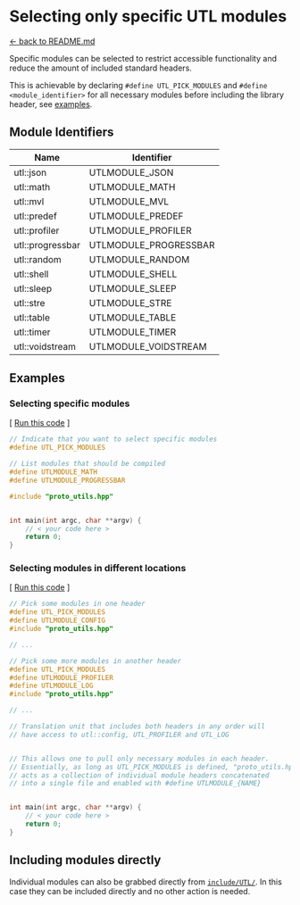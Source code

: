 # Selecting only specific UTL modules

[<- back to README.md](..)

Specific modules can be selected to restrict accessible functionality and reduce the amount of included standard headers.

This is achievable by declaring `#define UTL_PICK_MODULES` and `#define <module_identifier>` for all necessary modules before including the library header, see [examples](#selecting-specific-modules).

## Module Identifiers

| Name | Identifier |
| --- | --- |
| utl::json | UTLMODULE_JSON |
| utl::math | UTLMODULE_MATH |
| utl::mvl | UTLMODULE_MVL |
| utl::predef | UTLMODULE_PREDEF |
| utl::profiler | UTLMODULE_PROFILER |
| utl::progressbar | UTLMODULE_PROGRESSBAR |
| utl::random | UTLMODULE_RANDOM |
| utl::shell | UTLMODULE_SHELL |
| utl::sleep | UTLMODULE_SLEEP |
| utl::stre | UTLMODULE_STRE |
| utl::table | UTLMODULE_TABLE |
| utl::timer | UTLMODULE_TIMER |
| utl::voidstream | UTLMODULE_VOIDSTREAM |

## Examples

### Selecting specific modules

[ [Run this code](https://godbolt.org/#g:!((g:!((g:!((h:codeEditor,i:(filename:'1',fontScale:14,fontUsePx:'0',j:1,lang:c%2B%2B,selection:(endColumn:23,endLineNumber:5,positionColumn:23,positionLineNumber:5,selectionStartColumn:23,selectionStartLineNumber:5,startColumn:23,startLineNumber:5),source:'//+Indicate+that+you+want+to+select+specific+modules%0A%23define+UTL_PICK_MODULES%0A%0A//+List+modules+that+should+be+compiled%0A%23define+UTLMODULE_MATH%0A%23define+UTLMODULE_PROGRESSBAR%0A%0A%23include+%3Chttps://raw.githubusercontent.com/DmitriBogdanov/prototyping_utils/master/include/proto_utils.hpp%3E%0A%0A%0Aint+main(int+argc,+char+**argv)+%7B%0A++++//+%3C+your+code+here+%3E++%0A++++return+0%3B%0A%7D%0A'),l:'5',n:'0',o:'C%2B%2B+source+%231',t:'0')),k:71.71783148269105,l:'4',n:'0',o:'',s:0,t:'0'),(g:!((g:!((h:compiler,i:(compiler:clang1600,filters:(b:'0',binary:'1',binaryObject:'1',commentOnly:'0',debugCalls:'1',demangle:'0',directives:'0',execute:'0',intel:'0',libraryCode:'0',trim:'1',verboseDemangling:'0'),flagsViewOpen:'1',fontScale:14,fontUsePx:'0',j:1,lang:c%2B%2B,libs:!(),options:'-std%3Dc%2B%2B17+-O2',overrides:!(),selection:(endColumn:1,endLineNumber:1,positionColumn:1,positionLineNumber:1,selectionStartColumn:1,selectionStartLineNumber:1,startColumn:1,startLineNumber:1),source:1),l:'5',n:'0',o:'+x86-64+clang+16.0.0+(Editor+%231)',t:'0')),header:(),l:'4',m:50,n:'0',o:'',s:0,t:'0'),(g:!((h:output,i:(compilerName:'x86-64+clang+16.0.0',editorid:1,fontScale:14,fontUsePx:'0',j:1,wrap:'1'),l:'5',n:'0',o:'Output+of+x86-64+clang+16.0.0+(Compiler+%231)',t:'0')),k:46.69421860597116,l:'4',m:50,n:'0',o:'',s:0,t:'0')),k:28.282168517308946,l:'3',n:'0',o:'',t:'0')),l:'2',n:'0',o:'',t:'0')),version:4) ]
```cpp
// Indicate that you want to select specific modules
#define UTL_PICK_MODULES

// List modules that should be compiled
#define UTLMODULE_MATH
#define UTLMODULE_PROGRESSBAR

#include "proto_utils.hpp"


int main(int argc, char **argv) {
    // < your code here >  
    return 0;
}
```

### Selecting modules in different locations

[ [Run this code](https://godbolt.org/#g:!((g:!((g:!((h:codeEditor,i:(filename:'1',fontScale:14,fontUsePx:'0',j:1,lang:c%2B%2B,selection:(endColumn:64,endLineNumber:23,positionColumn:64,positionLineNumber:23,selectionStartColumn:64,selectionStartLineNumber:23,startColumn:64,startLineNumber:23),source:'//+Pick+some+modules+in+one+header%0A%23define+UTL_PICK_MODULES%0A%23define+UTLMODULE_CONFIG%0A%23include+%3Chttps://raw.githubusercontent.com/DmitriBogdanov/prototyping_utils/master/include/proto_utils.hpp%3E%0A%0A//+...%0A%0A//+Pick+some+more+modules+in+another+header%0A%23define+UTL_PICK_MODULES%0A%23define+UTLMODULE_PROFILER%0A%23define+UTLMODULE_LOG%0A%23include+%3Chttps://raw.githubusercontent.com/DmitriBogdanov/prototyping_utils/master/include/proto_utils.hpp%3E%0A%0A//+...%0A%0A//+Translation+unit+that+includes+both+headers+in+any+order+will%0A//+have+access+to+utl::config,+UTL_PROFILER+and+UTL_LOG%0A%0A%0A//+This+allows+one+to+pull+only+necessary+modules+in+each+header.%0A//+Essentially,+as+long+as+UTL_PICK_MODULES+is+defined,+%22proto_utils.hpp%22%0A//+acts+as+a+collection+of+individual+module+headers+concatenated%0A//+into+a+single+file+and+enabled+with+%23define+UTLMODULE_%7BNAME%7D%0A%0A%0Aint+main(int+argc,+char+**argv)+%7B%0A++++//+%3C+your+code+here+%3E++%0A++++return+0%3B%0A%7D%0A'),l:'5',n:'0',o:'C%2B%2B+source+%231',t:'0')),k:71.71783148269105,l:'4',n:'0',o:'',s:0,t:'0'),(g:!((g:!((h:compiler,i:(compiler:clang1600,filters:(b:'0',binary:'1',binaryObject:'1',commentOnly:'0',debugCalls:'1',demangle:'0',directives:'0',execute:'0',intel:'0',libraryCode:'0',trim:'1',verboseDemangling:'0'),flagsViewOpen:'1',fontScale:14,fontUsePx:'0',j:1,lang:c%2B%2B,libs:!(),options:'-std%3Dc%2B%2B17+-O2',overrides:!(),selection:(endColumn:1,endLineNumber:1,positionColumn:1,positionLineNumber:1,selectionStartColumn:1,selectionStartLineNumber:1,startColumn:1,startLineNumber:1),source:1),l:'5',n:'0',o:'+x86-64+clang+16.0.0+(Editor+%231)',t:'0')),header:(),l:'4',m:50,n:'0',o:'',s:0,t:'0'),(g:!((h:output,i:(compilerName:'x86-64+clang+16.0.0',editorid:1,fontScale:14,fontUsePx:'0',j:1,wrap:'1'),l:'5',n:'0',o:'Output+of+x86-64+clang+16.0.0+(Compiler+%231)',t:'0')),k:46.69421860597116,l:'4',m:50,n:'0',o:'',s:0,t:'0')),k:28.282168517308946,l:'3',n:'0',o:'',t:'0')),l:'2',n:'0',o:'',t:'0')),version:4) ]
```cpp
// Pick some modules in one header
#define UTL_PICK_MODULES
#define UTLMODULE_CONFIG
#include "proto_utils.hpp"

// ...

// Pick some more modules in another header
#define UTL_PICK_MODULES
#define UTLMODULE_PROFILER
#define UTLMODULE_LOG
#include "proto_utils.hpp"

// ...

// Translation unit that includes both headers in any order will
// have access to utl::config, UTL_PROFILER and UTL_LOG


// This allows one to pull only necessary modules in each header.
// Essentially, as long as UTL_PICK_MODULES is defined, "proto_utils.hpp"
// acts as a collection of individual module headers concatenated
// into a single file and enabled with #define UTLMODULE_{NAME}


int main(int argc, char **argv) {
    // < your code here >  
    return 0;
}
```

## Including modules directly

Individual modules can also be grabbed directly from [`include/UTL/`](https://github.com/DmitriBogdanov/UTL/tree/master/include/UTL). In this case they can be included directly and no other action is needed.
